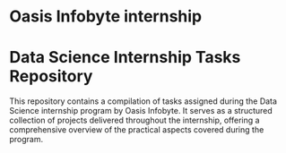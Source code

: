 # Oasis Infobyte internship
# Data Science Internship Tasks Repository

This repository contains a compilation of tasks assigned during the Data Science internship program by Oasis Infobyte. It serves as a structured collection of projects delivered throughout the internship, offering a comprehensive overview of the practical aspects covered during the program.
